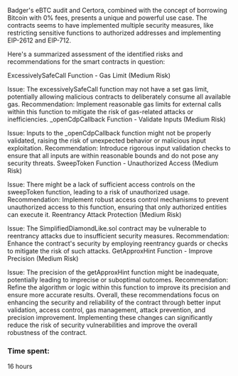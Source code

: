  Badger's eBTC audit and Certora, combined with the concept of borrowing Bitcoin with 0% fees, presents a unique and powerful use case. The contracts seems to have implemented multiple security measures, like restricting sensitive functions to authorized addresses and implementing EIP-2612 and EIP-712.

Here's a summarized assessment of the identified risks and recommendations for the smart contracts in question:

ExcessivelySafeCall Function - Gas Limit (Medium Risk)

Issue: The excessivelySafeCall function may not have a set gas limit, potentially allowing malicious contracts to deliberately consume all available gas.
Recommendation: Implement reasonable gas limits for external calls within this function to mitigate the risk of gas-related attacks or inefficiencies.
_openCdpCallback Function - Validate Inputs (Medium Risk)

Issue: Inputs to the _openCdpCallback function might not be properly validated, raising the risk of unexpected behavior or malicious input exploitation.
Recommendation: Introduce rigorous input validation checks to ensure that all inputs are within reasonable bounds and do not pose any security threats.
SweepToken Function - Unauthorized Access (Medium Risk)

Issue: There might be a lack of sufficient access controls on the sweepToken function, leading to a risk of unauthorized usage.
Recommendation: Implement robust access control mechanisms to prevent unauthorized access to this function, ensuring that only authorized entities can execute it.
Reentrancy Attack Protection (Medium Risk)

Issue: The SimplifiedDiamondLike.sol contract may be vulnerable to reentrancy attacks due to insufficient security measures.
Recommendation: Enhance the contract's security by employing reentrancy guards or checks to mitigate the risk of such attacks.
GetApproxHint Function - Improve Precision (Medium Risk)

Issue: The precision of the getApproxHint function might be inadequate, potentially leading to imprecise or suboptimal outcomes.
Recommendation: Refine the algorithm or logic within this function to improve its precision and ensure more accurate results.
Overall, these recommendations focus on enhancing the security and reliability of the contract through better input validation, access control, gas management, attack prevention, and precision improvement. Implementing these changes can significantly reduce the risk of security vulnerabilities and improve the overall robustness of the contract.










### Time spent:
16 hours